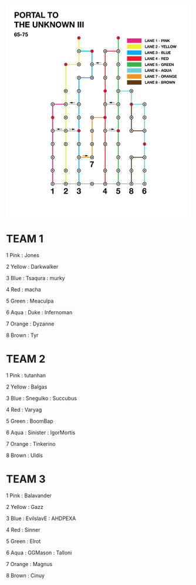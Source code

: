 ![UnknownIII](assets/Unknown3.png)

# TEAM 1

1 Pink
: Jones

2 Yellow
: Darkwalker

3 Blue 
: Tsaqura 
: murky

4 Red 
: macha

5 Green 
: Meaculpa

6 Aqua 
: Duke
: Infernoman 

7 Orange
: Dyzanne

8 Brown
: Tyr

# TEAM 2

1 Pink
: tutanhan

2 Yellow
: Balgas

3 Blue 
: Snegulko
: Succubus

4 Red 
: Varyag

5 Green 
: BoomBap

6 Aqua 
: Sinister
: IgorMortis

7 Orange
: Tinkerino

8 Brown
: Uldis


# TEAM 3

1 Pink
: Balavander 

2 Yellow
: Gazz

3 Blue 
: EvilslavE 
: AHDPEXA

4 Red 
: Sinner

5 Green
: Elrot

6 Aqua 
: GGMason
: Talloni

7 Orange
: Magnus

8 Brown
: Cinuy

